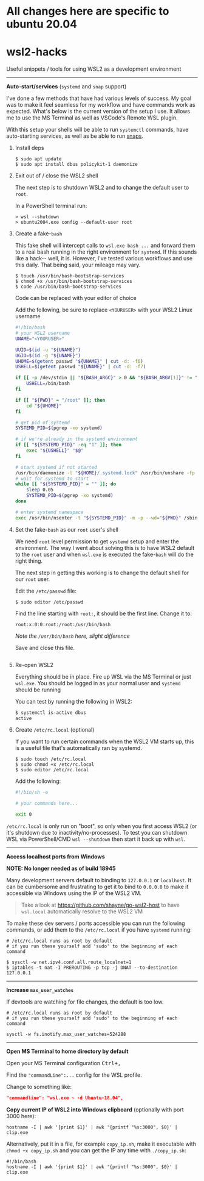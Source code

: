 # All changes here are specific to ubuntu 20.04
# wsl2-hacks
Useful snippets / tools for using WSL2 as a development environment

---

**Auto-start/services** (`systemd` and `snap` support)

I've done a few methods that have had various levels of success. My goal was to make it feel seamless for my workflow and have commands work as expected. What's below is the current version of the setup I use. It allows me to use the MS Terminal as well as VSCode's Remote WSL plugin.

With this setup your shells will be able to run `systemctl` commands, have auto-starting services, as well as be able to run [snaps](https://tutorials.ubuntu.com/tutorial/basic-snap-usage).

1. Install deps

    ```shell
    $ sudo apt update
    $ sudo apt install dbus policykit-1 daemonize
    ```

2. Exit out of / close the WSL2 shell

    The next step is to shutdown WSL2 and to change the default user to `root`.

    In a PowerShell terminal run:
    
    ```
    > wsl --shutdown
    > ubuntu2004.exe config --default-user root

3. Create a fake-`bash`

    This fake shell will intercept calls to `wsl.exe bash ...` and forward them to a real bash running in the right environment for `systemd`. If this sounds like a hack-- well, it is. However, I've tested various workflows and use this daily. That being said, your mileage may vary.

    ```
    $ touch /usr/bin/bash-bootstrap-services
    $ chmod +x /usr/bin/bash-bootstrap-services
    $ code /usr/bin/bash-bootstrap-services
    ```
    Code can be replaced with your editor of choice
    
    Add the following, be sure to replace `<YOURUSER>` with your WSL2 Linux username

    ```sh
    #!/bin/bash
    # your WSL2 username
    UNAME="<YOURUSER>"

    UUID=$(id -u "${UNAME}")
    UGID=$(id -g "${UNAME}")
    UHOME=$(getent passwd "${UNAME}" | cut -d: -f6)
    USHELL=$(getent passwd "${UNAME}" | cut -d: -f7)

    if [[ -p /dev/stdin || "${BASH_ARGC}" > 0 && "${BASH_ARGV[1]}" != "-c" ]]; then
        USHELL=/bin/bash
    fi

    if [[ "${PWD}" = "/root" ]]; then
        cd "${UHOME}"
    fi

    # get pid of systemd
    SYSTEMD_PID=$(pgrep -xo systemd)

    # if we're already in the systemd environment
    if [[ "${SYSTEMD_PID}" -eq "1" ]]; then
        exec "${USHELL}" "$@"
    fi

    # start systemd if not started
    /usr/bin/daemonize -l "${HOME}/.systemd.lock" /usr/bin/unshare -fp --mount-proc /lib/systemd/systemd --system-unit=basic.target 2>/dev/null
    # wait for systemd to start
    while [[ "${SYSTEMD_PID}" = "" ]]; do
        sleep 0.05
        SYSTEMD_PID=$(pgrep -xo systemd)
    done

    # enter systemd namespace
    exec /usr/bin/nsenter -t "${SYSTEMD_PID}" -m -p --wd="${PWD}" /sbin/runuser -s "${USHELL}" "${UNAME}" -- "${@}"
    ```

3. Set the fake-`bash` as our `root` user's shell

    We need `root` level permission to get `systemd` setup and enter the environment. The way I went about solving this is to
    have WSL2 default to the `root` user and when `wsl.exe` is executed the fake-`bash` will do the right thing.
    
    The next step in getting this working is to change the default shell for our `root` user.
    
    Edit the `/etc/passwd` file:
    
    `$ sudo editor /etc/passwd`
    
    Find the line starting with `root:`, it should be the first line.
    Change it to:
    
    `root:x:0:0:root:/root:/usr/bin/bash`
    
    *Note the `/usr/bin/bash` here, slight difference*
    
    Save and close this file.

    ```
    
5. Re-open WSL2

    Everything should be in place. Fire up WSL via the MS Terminal or just `wsl.exe`.
    You should be logged in as your normal user and `systemd` should be running
    
    You can test by running the following in WSL2:
    
    ```sh
    $ systemctl is-active dbus
    active
    ```

6. Create `/etc/rc.local` (optional)

    If you want to run certain commands when the WSL2 VM starts up, this is a useful file that's automatically ran by systemd.
    
    ```shell
    $ sudo touch /etc/rc.local
    $ sudo chmod +x /etc/rc.local
    $ sudo editor /etc/rc.local
    ```
    
    Add the following:
    ```sh
    #!/bin/sh -e
    
    # your commands here...
    
    exit 0
    ```

`/etc/rc.local` is only run on "boot", so only when you first access WSL2 (or it's shutdown due to inactivity/no-processes).
To test you can shutdown WSL via PowerShell/CMD `wsl --shutdown` then start it back up with `wsl`.

---

**Access localhost ports from Windows**

**NOTE: No longer needed as of build 18945**

Many development servers default to binding to `127.0.0.1` or `localhost`. It can be cumbersome and frustrating to get it to bind to `0.0.0.0` to make it accessible via Windows using the IP of the WSL2 VM.

> Take a look at https://github.com/shayne/go-wsl2-host to have `wsl.local` automatically resolve to the WSL2 VM

To make these dev servers / ports accessible you can run the following commands, or add them to the `/etc/rc.local` if you have `systemd` running:

```shell
# /etc/rc.local runs as root by default
# if you run these yourself add 'sudo' to the beginning of each command

$ sysctl -w net.ipv4.conf.all.route_localnet=1
$ iptables -t nat -I PREROUTING -p tcp -j DNAT --to-destination 127.0.0.1 
```

---

**Increase `max_user_watches`**

If devtools are watching for file changes, the default is too low.

```
# /etc/rc.local runs as root by default
# if you run these yourself add 'sudo' to the beginning of each command

sysctl -w fs.inotify.max_user_watches=524288
```

---

**Open MS Terminal to home directory by default**

Open your MS Terminal configuration <kbd>Ctrl+,</kbd>

Find the `"commandLine":...` config for the WSL profile.

Change to something like:

```json
"commandline": "wsl.exe ~ -d Ubuntu-18.04",
```


**Copy current IP of WSL2 into Windows clipboard** (optionally with port 3000 here):

```
hostname -I | awk '{print $1}' | awk '{printf "%s:3000", $0}' | clip.exe
```

Alternatively, put it in a file, for example `copy_ip.sh`, make it executable with `chmod +x copy_ip.sh` and you can get the IP any time with `./copy_ip.sh`: 

```
#!/bin/bash
hostname -I | awk '{print $1}' | awk '{printf "%s:3000", $0}' | clip.exe
```

